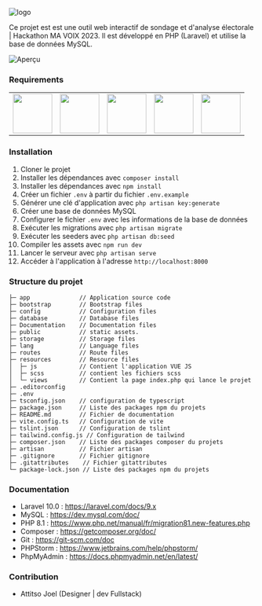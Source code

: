 ![logo](docs/logom.png)

Ce projet est est une outil web interactif de sondage et d'analyse électorale | Hackathon MA VOIX 2023. Il est développé en PHP (Laravel) et
utilise la base de données
MySQL. 


![Aperçu](docs/home.png)

### Requirements
<table>
<tbody>
 <tr>
      <td align="center" valign="middle">
        <a href="https://git-scm.com/" target="_blank">
          <img width="80px" src="https://git-scm.com/images/logo@2x.png">
        </a>
      </td>
      <td align="center" valign="middle">
        <a href="https://laravel.com/" target="_blank">
          <img width="80px" src="https://laravel.com/img/logotype.min.svg">
        </a>
      </td>
       <td align="center" valign="middle">
        <a href="http://snapsvg.io/" target="_blank">
          <img width="80px" src="http://snapsvg.io/assets/images/logo.svg">
        </a>
      </td>
      <td align="center" valign="middle">
        <a href="https://www.jetbrains.com/fr-fr/phpstorm/" target="_blank">
          <img width="80px" src="https://upload.wikimedia.org/wikipedia/commons/thumb/c/c0/WebStorm_Icon.svg/1200px-WebStorm_Icon.svg.png">
        </a>
      </td>
       <td align="center" valign="middle">
        <a href="https://vitejs.dev/" target="_blank">
          <img width="80px" src="https://vitejs.dev/logo.svg">
        </a>
      </td>
  </tr>
</tbody>
</table>

### Installation

1. Cloner le projet
2. Installer les dépendances avec `composer install`
3. Installer les dépendances avec `npm install`
4. Créer un fichier `.env` à partir du fichier `.env.example`
5. Générer une clé d'application avec `php artisan key:generate`
6. Créer une base de données MySQL
7. Configurer le fichier `.env` avec les informations de la base de données
8. Exécuter les migrations avec `php artisan migrate`
9. Exécuter les seeders avec `php artisan db:seed`
10. Compiler les assets avec `npm run dev`
11. Lancer le serveur avec `php artisan serve`
12. Accéder à l'application à l'adresse `http://localhost:8000`

### Structure du projet

```text  
├─ app              // Application source code
├─ bootstrap        // Bootstrap files
├─ config           // Configuration files
├─ database         // Database files
├─ Documentation    // Documentation files
├─ public           // static assets.  
├─ storage          // Storage files 
├─ lang             // Language files
├─ routes           // Route files
├─ resources        // Resource files
│  ├─ js            // Contient l'application VUE JS
│  ├─ scss          // contient les fichiers scss
│  └─ views         // Contient la page index.php qui lance le projet   
├─ .editorconfig      
├─ .env   
├─ tsconfig.json    // configuration de typescript
├─ package.json     // Liste des packages npm du projets
├─ README.md        // Fichier de documentation
├─ vite.config.ts   // Configuration de vite
├─ tslint.json      // Configuration de tslint
├─ tailwind.config.js // Configuration de tailwind
├─ composer.json    // Liste des packages composer du projets
├─ artisan          // Fichier artisan
├─ .gitignore       // Fichier gitignore
├─ .gitattributes    // Fichier gitattributes
└─ package-lock.json // Liste des packages npm du projets

```  

### Documentation

- Laravel 10.0 : https://laravel.com/docs/9.x
- MySQL : https://dev.mysql.com/doc/
- PHP 8.1 : https://www.php.net/manual/fr/migration81.new-features.php
- Composer : https://getcomposer.org/doc/
- Git : https://git-scm.com/doc
- PHPStorm : https://www.jetbrains.com/help/phpstorm/
- PhpMyAdmin : https://docs.phpmyadmin.net/en/latest/

### Contribution

- Attitso Joel (Designer | dev Fullstack)
